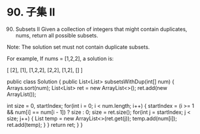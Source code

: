 # 90. 子集 II

[](https://leetcode-cn.com/problems/subsets-ii/)

90. Subsets II
Given a collection of integers that might contain duplicates, nums, return all possible subsets.

Note: The solution set must not contain duplicate subsets.

For example,
If nums = [1,2,2], a solution is:

[
  [2],
  [1],
  [1,2,2],
  [2,2],
  [1,2],
  []
]



public class Solution {
    public List<List<Integer>> subsetsWithDup(int[] num) {
  Arrays.sort(num);
  List<List<Integer>> ret = new ArrayList<>();
  ret.add(new ArrayList<Integer>());

  int size = 0, startIndex;
  for(int i = 0; i < num.length; i++) {
    startIndex = (i >= 1 && num[i] == num[i - 1]) ? size : 0;
    size = ret.size();
    for(int j = startIndex; j < size; j++) {
      List<Integer> temp = new ArrayList<>(ret.get(j));
      temp.add(num[i]);
      ret.add(temp);
    }
  }
  return ret;
}
}


